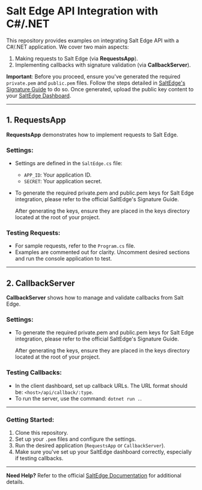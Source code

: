 # **Salt Edge API Integration with C#/.NET**

This repository provides examples on integrating Salt Edge API with a C#/.NET application. We cover two main aspects:
1. Making requests to Salt Edge (via **RequestsApp**).
2. Implementing callbacks with signature validation (via **CallbackServer**).

**Important**: Before you proceed, ensure you've generated the required `private.pem` and `public.pem` files. Follow the steps detailed in [SaltEdge's Signature Guide](https://docs.saltedge.com/guides/signature/) to do so. Once generated, upload the public key content to your [SaltEdge Dashboard](https://www.saltedge.com/keys_and_secrets).

---

## **1. RequestsApp**

**RequestsApp** demonstrates how to implement requests to Salt Edge.

### **Settings:**
- Settings are defined in the `SaltEdge.cs` file:
    - `APP_ID`: Your application ID.
    - `SECRET`: Your application secret.
- To generate the required private.pem and public.pem keys for Salt Edge integration, please refer to the official SaltEdge's Signature Guide.

  After generating the keys, ensure they are placed in the keys directory located at the root of your project.

### **Testing Requests:**
- For sample requests, refer to the `Program.cs` file.
- Examples are commented out for clarity. Uncomment desired sections and run the console application to test.

---

## **2. CallbackServer**

**CallbackServer** shows how to manage and validate callbacks from Salt Edge.

### **Settings:**
- To generate the required private.pem and public.pem keys for Salt Edge integration, please refer to the official SaltEdge's Signature Guide.

  After generating the keys, ensure they are placed in the keys directory located at the root of your project.

### **Testing Callbacks:**
- In the client dashboard, set up callback URLs. The URL format should be: `<host>/api/callback/:type`.
- To run the server, use the command: `dotnet run .`.

---

### **Getting Started:**
1. Clone this repository.
2. Set up your `.pem` files and configure the settings.
3. Run the desired application (`RequestsApp` or `CallbackServer`).
4. Make sure you've set up your SaltEdge dashboard correctly, especially if testing callbacks.

---

**Need Help?** Refer to the official [SaltEdge Documentation](https://docs.saltedge.com/) for additional details.
